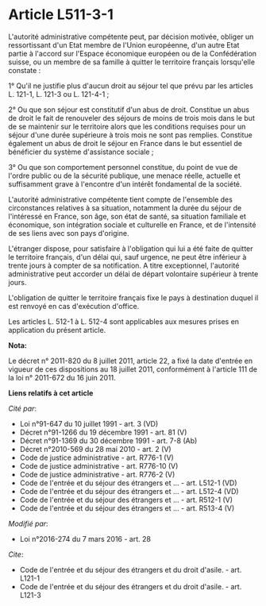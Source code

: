 # Article L511-3-1

L'autorité administrative compétente peut, par décision motivée, obliger un ressortissant d'un Etat membre de l'Union
européenne, d'un autre Etat partie à l'accord sur l'Espace économique européen ou de la Confédération suisse, ou un membre de
sa famille à quitter le territoire français lorsqu'elle constate : 

1° Qu'il ne justifie plus d'aucun droit au séjour tel que prévu par les articles L. 121-1, 
L. 121-3 ou L. 121-4-1 ; 

2° Ou que son séjour est constitutif d'un abus de droit. Constitue un abus de droit le fait de renouveler des séjours de
moins de trois mois dans le but de se maintenir sur le territoire alors que les conditions requises pour un séjour d'une
durée supérieure à trois mois ne sont pas remplies. Constitue également un abus de droit le séjour en France dans le but
essentiel de bénéficier du système d'assistance sociale ; 

3° Ou que son comportement personnel constitue, du point de vue de l'ordre public ou de la sécurité publique, une menace
réelle, actuelle et suffisamment grave à l'encontre d'un intérêt fondamental de la société.

L'autorité administrative compétente tient compte de l'ensemble des circonstances relatives à sa situation, notamment la
durée du séjour de l'intéressé en France, son âge, son état de santé, sa situation familiale et économique, son intégration
sociale et culturelle en France, et de l'intensité de ses liens avec son pays d'origine. 

L'étranger dispose, pour satisfaire à l'obligation qui lui a été faite de quitter le territoire français, d'un délai qui,
sauf urgence, ne peut être inférieur à trente jours à compter de sa notification. A titre exceptionnel, l'autorité
administrative peut accorder un délai de départ volontaire supérieur à trente jours. 

L'obligation de quitter le territoire français fixe le pays à destination duquel il est renvoyé en cas d'exécution d'office. 

Les articles L. 512-1 à L. 512-4 sont applicables aux mesures prises en application du présent article.

**Nota:**

Le décret n° 2011-820 du 8 juillet 2011, article 22, a fixé la date d'entrée en vigueur de ces dispositions au 18 juillet
2011, conformément à l'article 111 de la loi n° 2011-672 du 16 juin 2011.

**Liens relatifs à cet article**

_Cité par_:

  - Loi n°91-647 du 10 juillet 1991 - art. 3 (VD)
  - Décret n°91-1266 du 19 décembre 1991 - art. 81 (V)
  - Décret n°91-1369 du 30 décembre 1991 - art. 7-8 (Ab)
  - Décret n°2010-569 du 28 mai 2010 - art. 2 (V)
  - Code de justice administrative - art. R776-1 (V)
  - Code de justice administrative - art. R776-10 (V)
  - Code de justice administrative - art. R776-2 (V)
  - Code de l'entrée et du séjour des étrangers et ... - art. L512-1 (VD)
  - Code de l'entrée et du séjour des étrangers et ... - art. L512-4 (VD)
  - Code de l'entrée et du séjour des étrangers et ... - art. R512-1 (V)
  - Code de l'entrée et du séjour des étrangers et ... - art. R513-4 (V)

_Modifié par_:

  - Loi n°2016-274 du 7 mars 2016 - art. 28

_Cite_:

  - Code de l'entrée et du séjour des étrangers et du droit d'asile. - art. L121-1
  - Code de l'entrée et du séjour des étrangers et du droit d'asile. - art. L121-3
